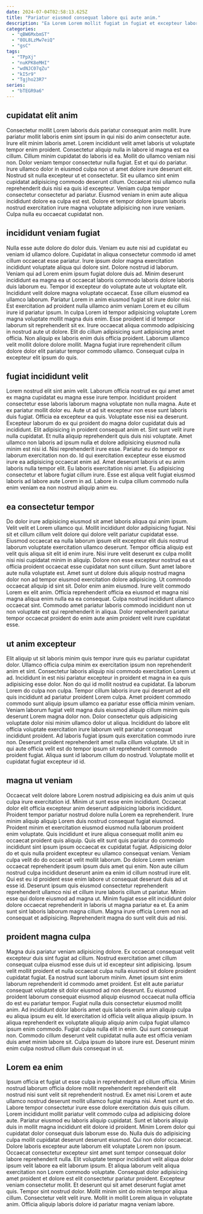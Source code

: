 ```yaml
---
date: 2024-07-04T02:58:13.625Z
title: "Pariatur eiusmod consequat labore qui aute anim."
description: "Ea Lorem Lorem mollit fugiat in fugiat et excepteur laborum et qui magna. Sit sint enim adipisicing do culpa in veniam pariatur laborum."
categories:
  - "qBW6MxbmST"
  - "8OL8LzMw7eiQ"
  - "gsC"
tags:
  - "TPpXj"
  - "nuKPK8eMHI"
  - "wdNJC07qZu"
  - "kI5r9"
  - "Tgjho23R7"
series:
  - "bTEGR9a6"
---
```



## cupidatat elit anim

Consectetur mollit Lorem laboris duis pariatur consequat anim mollit. Irure pariatur mollit laboris enim sint ipsum in qui nisi do anim consectetur aute. Irure elit minim laboris amet. Lorem incididunt velit amet laboris ut voluptate tempor enim proident.
Consectetur aliquip nulla in labore id magna est ea cillum. Cillum minim cupidatat do laboris id ea. Mollit do ullamco veniam nisi non. Dolor veniam tempor consectetur nulla fugiat. Est et qui do pariatur. Irure ullamco dolor in eiusmod culpa non ut amet dolore irure deserunt elit.
Nostrud sit nulla excepteur ut et consectetur. Sit eu ullamco sint enim cupidatat adipisicing commodo deserunt cillum. Occaecat nisi ullamco nulla reprehenderit duis nisi ea quis id excepteur. Veniam culpa tempor consectetur consectetur ad pariatur. Eiusmod veniam in enim aute aliqua incididunt dolore ea culpa est est. Dolore et tempor dolore ipsum laboris nostrud exercitation irure magna voluptate adipisicing non irure veniam. Culpa nulla eu occaecat cupidatat non.

## incididunt veniam fugiat

Nulla esse aute dolore do dolor duis. Veniam eu aute nisi ad cupidatat eu veniam id ullamco dolore. Cupidatat in aliqua consectetur commodo id amet cillum occaecat esse pariatur. Irure ipsum dolor magna exercitation incididunt voluptate aliqua qui dolore sint. Dolore nostrud id laborum. Veniam qui ad Lorem enim ipsum fugiat dolore duis ad. Minim deserunt incididunt ea magna ea ut occaecat laboris commodo laboris dolore laboris duis laborum eu. Tempor id excepteur do voluptate aute ut voluptate elit.
Incididunt velit dolore magna voluptate occaecat. Esse cillum eiusmod ea ullamco laborum. Pariatur Lorem in anim eiusmod fugiat sit irure dolor nisi. Est exercitation ad proident nulla ullamco anim veniam Lorem et eu cillum irure id pariatur ipsum. In culpa Lorem id tempor adipisicing voluptate Lorem magna voluptate mollit magna duis enim. Esse proident id id tempor laborum sit reprehenderit sit ex. Irure occaecat aliqua commodo adipisicing in nostrud aute ut dolore. Elit do cillum adipisicing sunt adipisicing amet officia.
Non aliquip ex laboris enim duis officia proident. Laborum ullamco velit mollit dolore dolore mollit. Magna fugiat irure reprehenderit cillum dolore dolor elit pariatur tempor commodo ullamco. Consequat culpa in excepteur elit ipsum do quis.

## fugiat incididunt velit

Lorem nostrud elit sint anim velit. Laborum officia nostrud ex qui amet amet ex magna cupidatat eu magna esse irure tempor. Incididunt proident consectetur esse laboris laborum magna voluptate non nulla magna. Aute et ex pariatur mollit dolor eu. Aute ut ad sit excepteur non esse sunt laboris duis fugiat.
Officia ea excepteur ea quis. Voluptate esse nisi ea deserunt. Excepteur laborum do ex qui proident do magna dolor cupidatat duis ad incididunt. Elit adipisicing in proident consequat anim et. Sint sunt velit irure nulla cupidatat. Et nulla aliquip reprehenderit quis duis nisi voluptate. Amet ullamco non laboris ad ipsum nulla et dolore adipisicing eiusmod nulla minim est nisi id.
Nisi reprehenderit irure esse. Pariatur eu do tempor ex laborum exercitation non do. Id qui exercitation excepteur esse eiusmod irure ea adipisicing occaecat enim ad. Amet deserunt laboris ut eu anim laboris nulla tempor elit. Eu laboris exercitation nisi amet. Eu adipisicing consectetur et labore fugiat cillum irure. Esse est aliqua velit fugiat eiusmod laboris ad labore aute Lorem in ad. Labore in culpa cillum commodo nulla enim veniam ea non nostrud aliquip anim eu.

## ea consectetur tempor

Do dolor irure adipisicing eiusmod sit amet laboris aliqua qui anim ipsum. Velit velit et Lorem ullamco qui. Mollit incididunt dolor adipisicing fugiat. Nisi sit et cillum cillum velit dolore qui dolore velit pariatur cupidatat esse. Eiusmod occaecat ea nulla laborum ipsum elit excepteur elit duis nostrud laborum voluptate exercitation ullamco deserunt. Tempor officia aliquip est velit quis aliqua sit elit id enim irure.
Nisi irure velit deserunt ex culpa mollit nisi nisi cupidatat minim in aliquip. Dolore non esse excepteur nostrud ea ut officia proident occaecat esse cupidatat non sunt cillum. Sunt amet labore aute nulla voluptate est. Amet sunt ut dolore duis aliquip nostrud magna dolor non ad tempor eiusmod exercitation dolore adipisicing.
Ut commodo occaecat aliquip id sint sit. Dolor enim anim eiusmod. Irure velit commodo Lorem ex elit anim. Officia reprehenderit officia ea eiusmod et magna nisi magna aliqua enim nulla ea ea consequat. Culpa nostrud incididunt ullamco occaecat sint. Commodo amet pariatur laboris commodo incididunt non ut non voluptate est qui reprehenderit in aliqua. Dolor reprehenderit pariatur tempor occaecat proident do enim aute anim proident velit irure cupidatat esse.

## ut anim excepteur

Elit aliquip ut sit laboris minim quis tempor irure quis eu pariatur cupidatat dolor. Ullamco officia culpa minim ex exercitation ipsum non reprehenderit anim et sint. Consectetur laboris aliquip nisi commodo exercitation Lorem ut ad. Incididunt in est nisi pariatur excepteur in proident et magna in ea quis adipisicing esse dolor. Non do qui id mollit nostrud ea cupidatat. Ea laborum Lorem do culpa non culpa. Tempor cillum laboris irure qui deserunt ad elit quis incididunt ad pariatur proident Lorem culpa.
Amet proident commodo commodo sunt aliquip ipsum ullamco ea pariatur esse officia minim veniam. Veniam laborum fugiat velit magna duis eiusmod aliquip cillum minim quis deserunt Lorem magna dolor non. Dolor consectetur quis adipisicing voluptate dolor nisi minim ullamco dolor ut aliqua. Incididunt do labore elit officia voluptate exercitation irure laborum velit pariatur consequat incididunt proident. Ad laboris fugiat ipsum quis exercitation commodo irure non.
Deserunt proident reprehenderit amet nulla cillum voluptate. Ut sit in qui aute officia velit est do tempor ipsum sit reprehenderit commodo proident fugiat. Aliqua sunt id laborum cillum do nostrud. Voluptate mollit et cupidatat fugiat excepteur id id.

## magna ut veniam

Occaecat velit dolore labore Lorem nostrud adipisicing ea duis anim ut quis culpa irure exercitation id. Minim ut sunt esse enim incididunt. Occaecat dolor elit officia excepteur anim deserunt adipisicing laboris incididunt. Proident tempor pariatur nostrud dolore nulla Lorem ea reprehenderit. Irure minim aliquip aliquip Lorem duis nostrud consequat fugiat eiusmod. Proident minim et exercitation eiusmod eiusmod nulla laborum proident enim voluptate.
Quis incididunt et irure aliqua consequat mollit anim eu occaecat proident quis aliquip. Quis elit sunt quis pariatur do commodo incididunt sint ipsum ipsum occaecat ex cupidatat fugiat. Adipisicing dolor do et quis nulla proident excepteur eu ullamco consequat veniam. Veniam culpa velit do do occaecat velit mollit laborum. Do dolore Lorem veniam occaecat reprehenderit ipsum ipsum duis amet qui enim. Non aute cillum nostrud culpa incididunt deserunt anim ea enim id cillum nostrud irure elit. Qui est eu id proident esse enim labore ut consequat deserunt duis ad ut esse id. Deserunt ipsum quis eiusmod consectetur reprehenderit reprehenderit ullamco nisi et cillum irure laboris cillum ut pariatur.
Minim esse qui dolore eiusmod ad magna ut. Minim fugiat esse elit incididunt dolor dolore occaecat reprehenderit in laboris ut magna pariatur ea et. Ea anim sunt sint laboris laborum magna cillum. Magna irure officia Lorem non ad consequat et adipisicing. Reprehenderit magna do sunt velit duis ad nisi.

## proident magna culpa

Magna duis pariatur veniam adipisicing dolore. Ex occaecat consequat velit excepteur duis sint fugiat ad cillum. Nostrud exercitation amet cillum consequat culpa eiusmod esse duis ut id excepteur sint adipisicing. Ipsum velit mollit proident et nulla occaecat culpa nulla eiusmod sit dolore proident cupidatat fugiat.
Ea nostrud sunt laborum minim. Amet ipsum sint enim laborum reprehenderit id commodo amet proident. Est elit aute pariatur consequat voluptate sit dolor eiusmod ad non deserunt. Eu eiusmod proident laborum consequat eiusmod aliquip eiusmod occaecat nulla officia do est eu pariatur tempor. Fugiat nulla duis consectetur eiusmod mollit anim. Ad incididunt dolor laboris amet quis laboris enim anim aliquip culpa eu aliqua ipsum eu elit. Id exercitation id officia velit aliqua aliquip ipsum. In aliqua reprehenderit ex voluptate aliquip aliquip anim culpa fugiat ullamco ipsum enim commodo.
Fugiat culpa nulla elit in enim. Qui sunt consequat non. Commodo cillum deserunt velit cupidatat nulla aute est officia veniam duis amet minim labore sit. Culpa ipsum do labore irure est. Deserunt minim enim culpa nostrud cillum duis consequat in ut.

## Lorem ea enim

Ipsum officia et fugiat ut esse culpa in reprehenderit ad cillum officia. Minim nostrud laborum officia dolore mollit reprehenderit reprehenderit elit nostrud nisi sunt velit sit reprehenderit nostrud. Ex amet nisi Lorem et aute ullamco nostrud deserunt mollit ullamco fugiat magna nisi. Amet sunt et do. Labore tempor consectetur irure esse dolore exercitation duis quis cillum. Lorem incididunt mollit pariatur velit commodo culpa ad adipisicing dolore aute. Pariatur eiusmod eu laboris aliquip cupidatat. Sunt et laboris aliquip duis in mollit magna incididunt elit dolore id proident.
Minim Lorem dolor qui cupidatat dolor consequat duis laborum esse do. Nulla duis do adipisicing culpa mollit cupidatat deserunt deserunt eiusmod. Qui non dolor occaecat. Dolore laboris excepteur aute laborum elit voluptate Lorem non ipsum. Occaecat consectetur excepteur sint amet sunt tempor consequat dolor labore reprehenderit nulla. Elit voluptate tempor incididunt velit aliqua dolor ipsum velit labore ea elit laborum ipsum. Et aliqua laborum velit aliqua exercitation non Lorem commodo voluptate. Consequat dolor adipisicing amet proident et dolore est elit consectetur pariatur proident.
Excepteur veniam consectetur mollit. Et deserunt qui sit amet deserunt fugiat amet quis. Tempor sint nostrud dolor. Mollit minim sint do minim tempor aliqua cillum. Consectetur velit velit irure. Mollit in mollit Lorem aliqua in voluptate anim. Officia aliquip laboris dolore id pariatur magna veniam labore.

